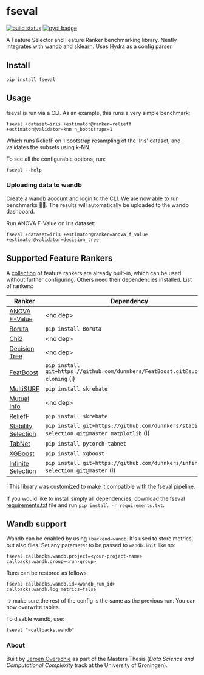 # fseval

[![build status](https://github.com/dunnkers/fseval/actions/workflows/python-app.yml/badge.svg)](https://github.com/dunnkers/fseval/actions/workflows/python-app.yml) [![pypi badge](https://img.shields.io/pypi/v/fseval.svg?maxAge=3600)](https://pypi.org/project/fseval/)

A Feature Selector and Feature Ranker benchmarking library. Neatly integrates with [wandb](https://wandb.ai) and [sklearn](https://scikit-learn.org/). Uses [Hydra](https://hydra.cc/) as a config parser.

## Install

```shell
pip install fseval
```

## Usage
fseval is run via a CLI. As an example, this runs a very simple benchmark:
```shell
fseval +dataset=iris +estimator@ranker=relieff +estimator@validator=knn n_bootstraps=1
```

Which runs ReliefF on 1 bootstrap resampling of the 'Iris' dataset, and validates the subsets using k-NN.


To see all the configurable options, run:
```shell
fseval --help
```
### Uploading data to wandb

Create a [wandb](https://wandb.ai/) account and login to the CLI. We are now able to run benchmarks 💪🏻. The results will automatically be uploaded to the wandb dashboard.

Run ANOVA F-Value on Iris dataset:
```shell
fseval +dataset=iris +estimator@ranker=anova_f_value +estimator@validator=decision_tree
```

## Supported Feature Rankers
A [collection](https://github.com/dunnkers/fseval/tree/master/fseval/conf/estimator) of feature rankers are already built-in, which can be used without further configuring. Others need their dependencies installed. List of rankers:

| Ranker | Dependency | Command line argument
--- | --- | ---
[ANOVA F-Value](https://scikit-learn.org/stable/modules/generated/sklearn.feature_selection.f_classif.html#sklearn.feature_selection.f_classif) | \<no dep\> | `estimator@ranker=anova_f_value`
[Boruta](https://github.com/scikit-learn-contrib/boruta_py) | `pip install Boruta` | `estimator@ranker=boruta`
[Chi2](https://scikit-learn.org/stable/modules/generated/sklearn.feature_selection.chi2.html) | \<no dep\> | `estimator@ranker=chi2`
[Decision Tree](https://scikit-learn.org/stable/modules/generated/sklearn.tree.DecisionTreeClassifier.html) | \<no dep\> | `estimator@ranker=decision_tree`
[FeatBoost](https://github.com/amjams/FeatBoost) | `pip install git+https://github.com/dunnkers/FeatBoost.git@support-cloning` (ℹ️) | `estimator@ranker=featboost`
[MultiSURF](https://github.com/EpistasisLab/scikit-rebate) | `pip install skrebate` | `estimator@ranker=multisurf`
[Mutual Info](https://scikit-learn.org/stable/modules/generated/sklearn.feature_selection.mutual_info_classif.html) | \<no dep\> | `estimator@ranker=mutual_info`
[ReliefF](https://github.com/EpistasisLab/scikit-rebate) | `pip install skrebate` | `estimator@ranker=relieff`
[Stability Selection](https://github.com/scikit-learn-contrib/stability-selection) | `pip install git+https://github.com/dunnkers/stability-selection.git@master matplotlib` (ℹ️) | `estimator@ranker=stability_selection`
[TabNet](https://github.com/dreamquark-ai/tabnet) | `pip install pytorch-tabnet` | `estimator@ranker=tabnet`
[XGBoost](https://xgboost.readthedocs.io/) | `pip install xgboost` | `estimator@ranker=xgb`
[Infinite Selection](https://github.com/giorgioroffo/Infinite-Feature-Selection) | `pip install git+https://github.com/dunnkers/infinite-selection.git@master` (ℹ️) | `estimator@ranker=infinite_selection`


ℹ️ This library was customized to make it compatible with the fseval pipeline.

If you would like to install simply all dependencies, download the fseval [requirements.txt](https://github.com/dunnkers/fseval/blob/master/requirements.txt) file and run `pip install -r requirements.txt`.

## Wandb support
Wandb can be enabled by using `+backend=wandb`. It's used to store metrics, but also files. Set any parameter to be passed to `wandb.init` like so:

```shell
fseval callbacks.wandb.project=<your-project-name> callbacks.wandb.group=<run-group>
```

Runs can be restored as follows:

```shell
fseval callbacks.wandb.id=<wandb_run_id> callbacks.wandb.log_metrics=false
```
→ make sure the rest of the config is the same as the previous run. You can now overwrite tables.

To disable wandb, use:
```shell
fseval "~callbacks.wandb"
```
### About
Built by [Jeroen Overschie](https://dunnkers.com/) as part of the Masters Thesis (_Data Science and Computational Complexity_ track at the University of Groningen).